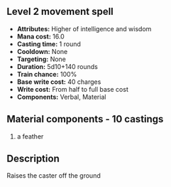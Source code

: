## Level 2 movement spell
- **Attributes:** Higher of intelligence and wisdom
- **Mana cost:** 16.0
- **Casting time:** 1 round
- **Cooldown:** None
- **Targeting:** None
- **Duration:** 5d10+140 rounds
- **Train chance:** 100%
- **Base write cost:** 40 charges
- **Write cost:** From half to full base cost
- **Components:** Verbal, Material
## Material components - 10 castings
1. a feather
## Description
Raises the caster off the ground
